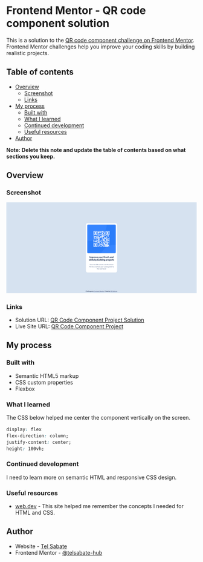 # Frontend Mentor - QR code component solution

This is a solution to the [QR code component challenge on Frontend Mentor](https://www.frontendmentor.io/challenges/qr-code-component-iux_sIO_H). Frontend Mentor challenges help you improve your coding skills by building realistic projects. 

## Table of contents

- [Overview](#overview)
  - [Screenshot](#screenshot)
  - [Links](#links)
- [My process](#my-process)
  - [Built with](#built-with)
  - [What I learned](#what-i-learned)
  - [Continued development](#continued-development)
  - [Useful resources](#useful-resources)
- [Author](#author)

**Note: Delete this note and update the table of contents based on what sections you keep.**

## Overview

### Screenshot

![](./screenshot.png)

### Links

- Solution URL: [QR Code Component Project Solution](https://github.com/telsabate-hub/qr-code-component-project)
- Live Site URL: [QR Code Component Project](https://telsabate-hub.github.io/qr-code-component-project/)

## My process

### Built with

- Semantic HTML5 markup
- CSS custom properties
- Flexbox

### What I learned

The CSS below helped me center the component vertically on the screen.

```css
display: flex
flex-direction: column;
justify-content: center;
height: 100vh;
```

### Continued development

I need to learn more on semantic HTML and responsive CSS design.

### Useful resources

- [web.dev](https://web.dev) - This site helped me remember the concepts I needed for HTML and CSS.

## Author

- Website - [Tel Sabate](https://www.your-site.com)
- Frontend Mentor - [@telsabate-hub](https://www.frontendmentor.io/profile/telsabate-hub)


